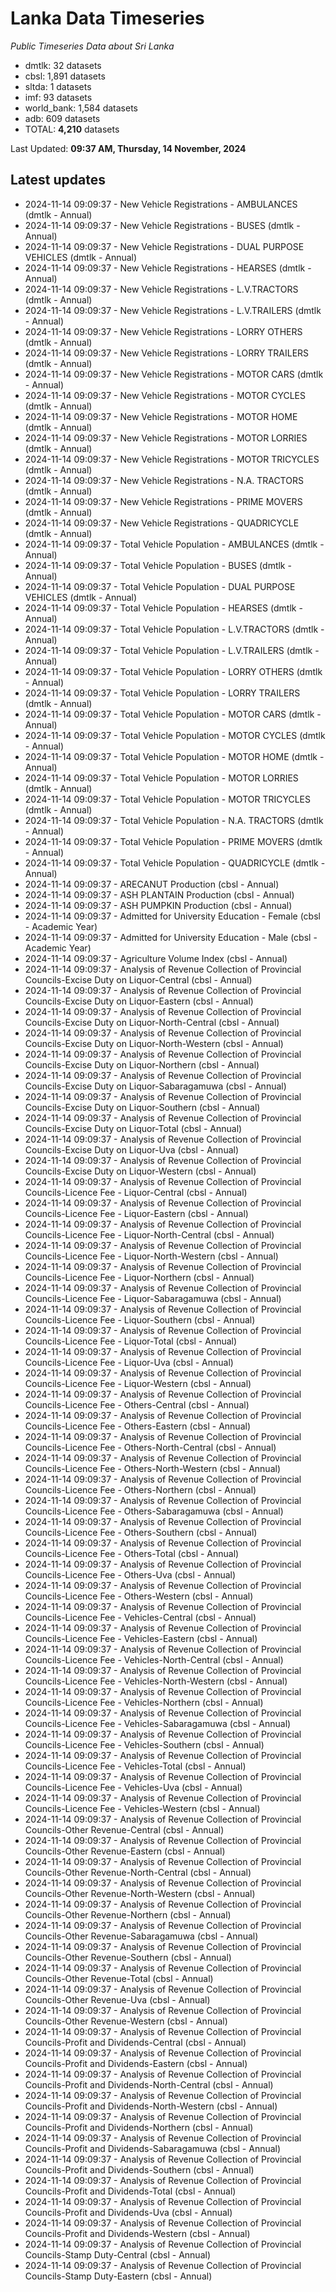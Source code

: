 # Lanka Data Timeseries
*Public Timeseries Data about Sri Lanka*

* dmtlk: 32 datasets
* cbsl: 1,891 datasets
* sltda: 1 datasets
* imf: 93 datasets
* world_bank: 1,584 datasets
* adb: 609 datasets
* TOTAL: **4,210** datasets

Last Updated: **09:37 AM, Thursday, 14 November, 2024**

## Latest updates

* 2024-11-14 09:09:37 - New Vehicle Registrations - AMBULANCES (dmtlk - Annual)
* 2024-11-14 09:09:37 - New Vehicle Registrations - BUSES (dmtlk - Annual)
* 2024-11-14 09:09:37 - New Vehicle Registrations - DUAL PURPOSE VEHICLES (dmtlk - Annual)
* 2024-11-14 09:09:37 - New Vehicle Registrations - HEARSES (dmtlk - Annual)
* 2024-11-14 09:09:37 - New Vehicle Registrations - L.V.TRACTORS (dmtlk - Annual)
* 2024-11-14 09:09:37 - New Vehicle Registrations - L.V.TRAILERS (dmtlk - Annual)
* 2024-11-14 09:09:37 - New Vehicle Registrations - LORRY OTHERS (dmtlk - Annual)
* 2024-11-14 09:09:37 - New Vehicle Registrations - LORRY TRAILERS (dmtlk - Annual)
* 2024-11-14 09:09:37 - New Vehicle Registrations - MOTOR CARS (dmtlk - Annual)
* 2024-11-14 09:09:37 - New Vehicle Registrations - MOTOR CYCLES (dmtlk - Annual)
* 2024-11-14 09:09:37 - New Vehicle Registrations - MOTOR HOME (dmtlk - Annual)
* 2024-11-14 09:09:37 - New Vehicle Registrations - MOTOR LORRIES (dmtlk - Annual)
* 2024-11-14 09:09:37 - New Vehicle Registrations - MOTOR TRICYCLES (dmtlk - Annual)
* 2024-11-14 09:09:37 - New Vehicle Registrations - N.A. TRACTORS (dmtlk - Annual)
* 2024-11-14 09:09:37 - New Vehicle Registrations - PRIME MOVERS (dmtlk - Annual)
* 2024-11-14 09:09:37 - New Vehicle Registrations - QUADRICYCLE (dmtlk - Annual)
* 2024-11-14 09:09:37 - Total Vehicle Population - AMBULANCES (dmtlk - Annual)
* 2024-11-14 09:09:37 - Total Vehicle Population - BUSES (dmtlk - Annual)
* 2024-11-14 09:09:37 - Total Vehicle Population - DUAL PURPOSE VEHICLES (dmtlk - Annual)
* 2024-11-14 09:09:37 - Total Vehicle Population - HEARSES (dmtlk - Annual)
* 2024-11-14 09:09:37 - Total Vehicle Population - L.V.TRACTORS (dmtlk - Annual)
* 2024-11-14 09:09:37 - Total Vehicle Population - L.V.TRAILERS (dmtlk - Annual)
* 2024-11-14 09:09:37 - Total Vehicle Population - LORRY OTHERS (dmtlk - Annual)
* 2024-11-14 09:09:37 - Total Vehicle Population - LORRY TRAILERS (dmtlk - Annual)
* 2024-11-14 09:09:37 - Total Vehicle Population - MOTOR CARS (dmtlk - Annual)
* 2024-11-14 09:09:37 - Total Vehicle Population - MOTOR CYCLES (dmtlk - Annual)
* 2024-11-14 09:09:37 - Total Vehicle Population - MOTOR HOME (dmtlk - Annual)
* 2024-11-14 09:09:37 - Total Vehicle Population - MOTOR LORRIES (dmtlk - Annual)
* 2024-11-14 09:09:37 - Total Vehicle Population - MOTOR TRICYCLES (dmtlk - Annual)
* 2024-11-14 09:09:37 - Total Vehicle Population - N.A. TRACTORS (dmtlk - Annual)
* 2024-11-14 09:09:37 - Total Vehicle Population - PRIME MOVERS (dmtlk - Annual)
* 2024-11-14 09:09:37 - Total Vehicle Population - QUADRICYCLE (dmtlk - Annual)
* 2024-11-14 09:09:37 - ARECANUT Production (cbsl - Annual)
* 2024-11-14 09:09:37 - ASH PLANTAIN Production (cbsl - Annual)
* 2024-11-14 09:09:37 - ASH PUMPKIN Production (cbsl - Annual)
* 2024-11-14 09:09:37 - Admitted for University Education - Female (cbsl - Academic Year)
* 2024-11-14 09:09:37 - Admitted for University Education - Male (cbsl - Academic Year)
* 2024-11-14 09:09:37 - Agriculture Volume Index (cbsl - Annual)
* 2024-11-14 09:09:37 - Analysis of Revenue Collection of Provincial Councils-Excise Duty on Liquor-Central (cbsl - Annual)
* 2024-11-14 09:09:37 - Analysis of Revenue Collection of Provincial Councils-Excise Duty on Liquor-Eastern (cbsl - Annual)
* 2024-11-14 09:09:37 - Analysis of Revenue Collection of Provincial Councils-Excise Duty on Liquor-North-Central (cbsl - Annual)
* 2024-11-14 09:09:37 - Analysis of Revenue Collection of Provincial Councils-Excise Duty on Liquor-North-Western (cbsl - Annual)
* 2024-11-14 09:09:37 - Analysis of Revenue Collection of Provincial Councils-Excise Duty on Liquor-Northern (cbsl - Annual)
* 2024-11-14 09:09:37 - Analysis of Revenue Collection of Provincial Councils-Excise Duty on Liquor-Sabaragamuwa (cbsl - Annual)
* 2024-11-14 09:09:37 - Analysis of Revenue Collection of Provincial Councils-Excise Duty on Liquor-Southern (cbsl - Annual)
* 2024-11-14 09:09:37 - Analysis of Revenue Collection of Provincial Councils-Excise Duty on Liquor-Total (cbsl - Annual)
* 2024-11-14 09:09:37 - Analysis of Revenue Collection of Provincial Councils-Excise Duty on Liquor-Uva (cbsl - Annual)
* 2024-11-14 09:09:37 - Analysis of Revenue Collection of Provincial Councils-Excise Duty on Liquor-Western (cbsl - Annual)
* 2024-11-14 09:09:37 - Analysis of Revenue Collection of Provincial Councils-Licence Fee - Liquor-Central (cbsl - Annual)
* 2024-11-14 09:09:37 - Analysis of Revenue Collection of Provincial Councils-Licence Fee - Liquor-Eastern (cbsl - Annual)
* 2024-11-14 09:09:37 - Analysis of Revenue Collection of Provincial Councils-Licence Fee - Liquor-North-Central (cbsl - Annual)
* 2024-11-14 09:09:37 - Analysis of Revenue Collection of Provincial Councils-Licence Fee - Liquor-North-Western (cbsl - Annual)
* 2024-11-14 09:09:37 - Analysis of Revenue Collection of Provincial Councils-Licence Fee - Liquor-Northern (cbsl - Annual)
* 2024-11-14 09:09:37 - Analysis of Revenue Collection of Provincial Councils-Licence Fee - Liquor-Sabaragamuwa (cbsl - Annual)
* 2024-11-14 09:09:37 - Analysis of Revenue Collection of Provincial Councils-Licence Fee - Liquor-Southern (cbsl - Annual)
* 2024-11-14 09:09:37 - Analysis of Revenue Collection of Provincial Councils-Licence Fee - Liquor-Total (cbsl - Annual)
* 2024-11-14 09:09:37 - Analysis of Revenue Collection of Provincial Councils-Licence Fee - Liquor-Uva (cbsl - Annual)
* 2024-11-14 09:09:37 - Analysis of Revenue Collection of Provincial Councils-Licence Fee - Liquor-Western (cbsl - Annual)
* 2024-11-14 09:09:37 - Analysis of Revenue Collection of Provincial Councils-Licence Fee - Others-Central (cbsl - Annual)
* 2024-11-14 09:09:37 - Analysis of Revenue Collection of Provincial Councils-Licence Fee - Others-Eastern (cbsl - Annual)
* 2024-11-14 09:09:37 - Analysis of Revenue Collection of Provincial Councils-Licence Fee - Others-North-Central (cbsl - Annual)
* 2024-11-14 09:09:37 - Analysis of Revenue Collection of Provincial Councils-Licence Fee - Others-North-Western (cbsl - Annual)
* 2024-11-14 09:09:37 - Analysis of Revenue Collection of Provincial Councils-Licence Fee - Others-Northern (cbsl - Annual)
* 2024-11-14 09:09:37 - Analysis of Revenue Collection of Provincial Councils-Licence Fee - Others-Sabaragamuwa (cbsl - Annual)
* 2024-11-14 09:09:37 - Analysis of Revenue Collection of Provincial Councils-Licence Fee - Others-Southern (cbsl - Annual)
* 2024-11-14 09:09:37 - Analysis of Revenue Collection of Provincial Councils-Licence Fee - Others-Total (cbsl - Annual)
* 2024-11-14 09:09:37 - Analysis of Revenue Collection of Provincial Councils-Licence Fee - Others-Uva (cbsl - Annual)
* 2024-11-14 09:09:37 - Analysis of Revenue Collection of Provincial Councils-Licence Fee - Others-Western (cbsl - Annual)
* 2024-11-14 09:09:37 - Analysis of Revenue Collection of Provincial Councils-Licence Fee - Vehicles-Central (cbsl - Annual)
* 2024-11-14 09:09:37 - Analysis of Revenue Collection of Provincial Councils-Licence Fee - Vehicles-Eastern (cbsl - Annual)
* 2024-11-14 09:09:37 - Analysis of Revenue Collection of Provincial Councils-Licence Fee - Vehicles-North-Central (cbsl - Annual)
* 2024-11-14 09:09:37 - Analysis of Revenue Collection of Provincial Councils-Licence Fee - Vehicles-North-Western (cbsl - Annual)
* 2024-11-14 09:09:37 - Analysis of Revenue Collection of Provincial Councils-Licence Fee - Vehicles-Northern (cbsl - Annual)
* 2024-11-14 09:09:37 - Analysis of Revenue Collection of Provincial Councils-Licence Fee - Vehicles-Sabaragamuwa (cbsl - Annual)
* 2024-11-14 09:09:37 - Analysis of Revenue Collection of Provincial Councils-Licence Fee - Vehicles-Southern (cbsl - Annual)
* 2024-11-14 09:09:37 - Analysis of Revenue Collection of Provincial Councils-Licence Fee - Vehicles-Total (cbsl - Annual)
* 2024-11-14 09:09:37 - Analysis of Revenue Collection of Provincial Councils-Licence Fee - Vehicles-Uva (cbsl - Annual)
* 2024-11-14 09:09:37 - Analysis of Revenue Collection of Provincial Councils-Licence Fee - Vehicles-Western (cbsl - Annual)
* 2024-11-14 09:09:37 - Analysis of Revenue Collection of Provincial Councils-Other Revenue-Central (cbsl - Annual)
* 2024-11-14 09:09:37 - Analysis of Revenue Collection of Provincial Councils-Other Revenue-Eastern (cbsl - Annual)
* 2024-11-14 09:09:37 - Analysis of Revenue Collection of Provincial Councils-Other Revenue-North-Central (cbsl - Annual)
* 2024-11-14 09:09:37 - Analysis of Revenue Collection of Provincial Councils-Other Revenue-North-Western (cbsl - Annual)
* 2024-11-14 09:09:37 - Analysis of Revenue Collection of Provincial Councils-Other Revenue-Northern (cbsl - Annual)
* 2024-11-14 09:09:37 - Analysis of Revenue Collection of Provincial Councils-Other Revenue-Sabaragamuwa (cbsl - Annual)
* 2024-11-14 09:09:37 - Analysis of Revenue Collection of Provincial Councils-Other Revenue-Southern (cbsl - Annual)
* 2024-11-14 09:09:37 - Analysis of Revenue Collection of Provincial Councils-Other Revenue-Total (cbsl - Annual)
* 2024-11-14 09:09:37 - Analysis of Revenue Collection of Provincial Councils-Other Revenue-Uva (cbsl - Annual)
* 2024-11-14 09:09:37 - Analysis of Revenue Collection of Provincial Councils-Other Revenue-Western (cbsl - Annual)
* 2024-11-14 09:09:37 - Analysis of Revenue Collection of Provincial Councils-Profit and Dividends-Central (cbsl - Annual)
* 2024-11-14 09:09:37 - Analysis of Revenue Collection of Provincial Councils-Profit and Dividends-Eastern (cbsl - Annual)
* 2024-11-14 09:09:37 - Analysis of Revenue Collection of Provincial Councils-Profit and Dividends-North-Central (cbsl - Annual)
* 2024-11-14 09:09:37 - Analysis of Revenue Collection of Provincial Councils-Profit and Dividends-North-Western (cbsl - Annual)
* 2024-11-14 09:09:37 - Analysis of Revenue Collection of Provincial Councils-Profit and Dividends-Northern (cbsl - Annual)
* 2024-11-14 09:09:37 - Analysis of Revenue Collection of Provincial Councils-Profit and Dividends-Sabaragamuwa (cbsl - Annual)
* 2024-11-14 09:09:37 - Analysis of Revenue Collection of Provincial Councils-Profit and Dividends-Southern (cbsl - Annual)
* 2024-11-14 09:09:37 - Analysis of Revenue Collection of Provincial Councils-Profit and Dividends-Total (cbsl - Annual)
* 2024-11-14 09:09:37 - Analysis of Revenue Collection of Provincial Councils-Profit and Dividends-Uva (cbsl - Annual)
* 2024-11-14 09:09:37 - Analysis of Revenue Collection of Provincial Councils-Profit and Dividends-Western (cbsl - Annual)
* 2024-11-14 09:09:37 - Analysis of Revenue Collection of Provincial Councils-Stamp Duty-Central (cbsl - Annual)
* 2024-11-14 09:09:37 - Analysis of Revenue Collection of Provincial Councils-Stamp Duty-Eastern (cbsl - Annual)